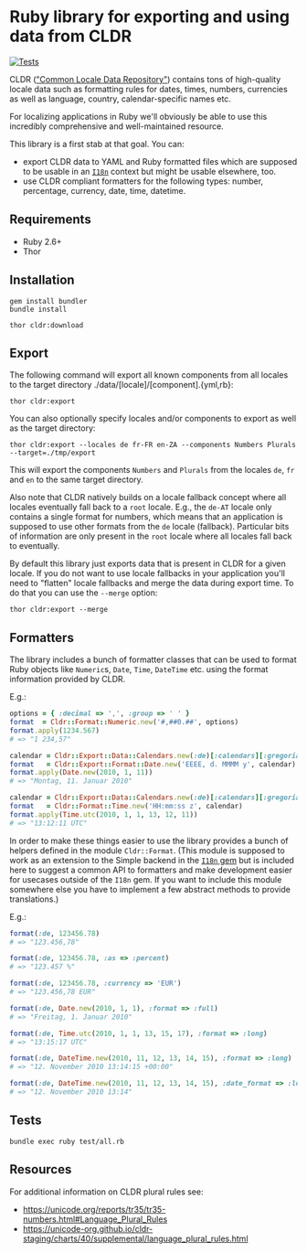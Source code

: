 # Ruby library for exporting and using data from CLDR

[![Tests](https://github.com/ruby-i18n/ruby-cldr/actions/workflows/test.yml/badge.svg)](https://github.com/ruby-i18n/ruby-cldr/actions/workflows/test.yml)

CLDR (["Common Locale Data Repository"](https://cldr.unicode.org/)) contains tons of high-quality locale data such as formatting rules for dates, times, numbers, currencies as well as language, country, calendar-specific names etc.

For localizing applications in Ruby we'll obviously be able to use this incredibly comprehensive and well-maintained resource.

This library is a first stab at that goal. You can: 

* export CLDR data to YAML and Ruby formatted files which are supposed to be usable in an [`I18n`](https://github.com/ruby-i18n/i18n) context but might be usable elsewhere, too. 
* use CLDR compliant formatters for the following types: number, percentage, currency, date, time, datetime.

## Requirements

  * Ruby 2.6+
  * Thor

## Installation

```
gem install bundler
bundle install

thor cldr:download
```

## Export

The following command will export all known components from all locales to the target directory ./data/[locale]/[component].{yml,rb}:

```
thor cldr:export
```

You can also optionally specify locales and/or components to export as well as the target directory:

```
thor cldr:export --locales de fr-FR en-ZA --components Numbers Plurals --target=./tmp/export
```

This will export the components `Numbers` and `Plurals` from the locales `de`, `fr` and `en` to the same target directory.

Also note that CLDR natively builds on a locale fallback concept where all locales eventually fall back to a `root` locale. E.g., the `de-AT` locale only contains a single format for numbers, which means that an application is supposed to use other formats from the `de` locale (fallback). Particular bits of information are only present in the `root` locale where all locales fall back to eventually.

By default this library just exports data that is present in CLDR for a given locale. If you do not want to use locale fallbacks in your application you'll need to "flatten" locale fallbacks and merge the data during export time. To do that you can use the `--merge` option:

```
thor cldr:export --merge
```

## Formatters

The library includes a bunch of formatter classes that can be used to format Ruby objects like `Numeric`s, `Date`, `Time`, `DateTime` etc. using the format information provided by CLDR.

E.g.:

```ruby
options = { :decimal => ',', :group => ' ' }
format  = Cldr::Format::Numeric.new('#,##0.##', options)
format.apply(1234.567)
# => "1 234,57"

calendar = Cldr::Export::Data::Calendars.new(:de)[:calendars][:gregorian]
format   = Cldr::Export::Format::Date.new('EEEE, d. MMMM y', calendar)
format.apply(Date.new(2010, 1, 11))
# => "Montag, 11. Januar 2010"

calendar = Cldr::Export::Data::Calendars.new(:de)[:calendars][:gregorian]
format   = Cldr::Format::Time.new('HH:mm:ss z', calendar)
format.apply(Time.utc(2010, 1, 1, 13, 12, 11))
# => "13:12:11 UTC"
```

In order to make these things easier to use the library provides a bunch of helpers defined in the module `Cldr::Format`. (This module is supposed to work as an extension to the Simple backend in the [`I18n` gem](https://github.com/ruby-i18n/i18n) but is included here to suggest a common API to formatters and make development easier for usecases outside of the `I18n` gem. If you want to include this module somewhere else you have to implement a few abstract methods to provide translations.)

E.g.:

```ruby
format(:de, 123456.78)
# => "123.456,78"

format(:de, 123456.78, :as => :percent)
# => "123.457 %"

format(:de, 123456.78, :currency => 'EUR') 
# => "123.456,78 EUR"

format(:de, Date.new(2010, 1, 1), :format => :full)
# => "Freitag, 1. Januar 2010"

format(:de, Time.utc(2010, 1, 1, 13, 15, 17), :format => :long)
# => "13:15:17 UTC"

format(:de, DateTime.new(2010, 11, 12, 13, 14, 15), :format => :long)
# => "12. November 2010 13:14:15 +00:00"

format(:de, DateTime.new(2010, 11, 12, 13, 14, 15), :date_format => :long, :time_format => :short)
# => "12. November 2010 13:14"
```

## Tests

```
bundle exec ruby test/all.rb
```

## Resources

For additional information on CLDR plural rules see:

  * https://unicode.org/reports/tr35/tr35-numbers.html#Language_Plural_Rules
  * https://unicode-org.github.io/cldr-staging/charts/40/supplemental/language_plural_rules.html

